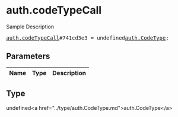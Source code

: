 # auth.codeTypeCall

Sample Description

<pre>
<a href="../constructor/auth.codeTypeCall.md">auth.codeTypeCall</a>#741cd3e3 = undefined<a href="../type/auth.CodeType.md">auth.CodeType</a>;
</pre>

## Parameters

| Name | Type | Description |
|------|:----:|-------------|

## Type

undefined&lt;a href=&#34;../type/auth.CodeType.md&#34;&gt;auth.CodeType&lt;/a&gt;
